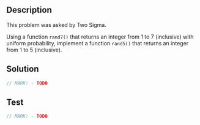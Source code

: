 ## Description

This problem was asked by Two Sigma.

Using a function `rand7()` that returns an integer from 1 to 7 (inclusive) with uniform probability, implement a function `rand5()` that returns an integer from 1 to 5 (inclusive).

## Solution

```swift
// MARK: - TODO
```

## Test

```swift
// MARK: - TODO
```